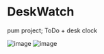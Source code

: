 # DeskWatch
pum project; ToDo + desk clock


![image](https://user-images.githubusercontent.com/73241633/217368105-d13c9c56-d467-4e66-8ba3-8512144da075.png)
![image](https://user-images.githubusercontent.com/73241633/217368210-801c3dd1-fd6d-4047-bc50-8831394c5fd7.png)
